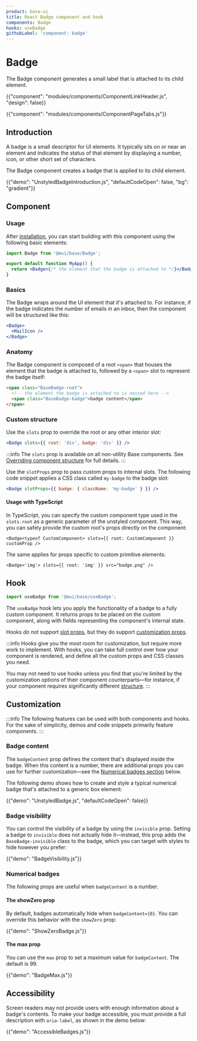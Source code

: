 ```yaml
---
product: base-ui
title: React Badge component and hook
components: Badge
hooks: useBadge
githubLabel: 'component: badge'
---
```


# Badge

<p class="description">The Badge component generates a small label that is attached to its child element.</p>

{{"component": "modules/components/ComponentLinkHeader.js", "design": false}}

{{"component": "modules/components/ComponentPageTabs.js"}}

## Introduction

A badge is a small descriptor for UI elements.
It typically sits on or near an element and indicates the status of that element by displaying a number, icon, or other short set of characters.

The Badge component creates a badge that is applied to its child element.

{{"demo": "UnstyledBadgeIntroduction.js", "defaultCodeOpen": false, "bg": "gradient"}}

## Component

### Usage

After [installation](/base-ui/getting-started/quickstart/#installation), you can start building with this component using the following basic elements:

```jsx
import Badge from '@mui/base/Badge';

export default function MyApp() {
  return <Badge>{/* the element that the badge is attached to */}</Badge>;
}
```

### Basics

The Badge wraps around the UI element that it's attached to.
For instance, if the badge indicates the number of emails in an inbox, then the component will be structured like this:

```jsx
<Badge>
  <MailIcon />
</Badge>
```

### Anatomy

The Badge component is composed of a root `<span>` that houses the element that the badge is attached to, followed by a `<span>` slot to represent the badge itself:

```html
<span class="BaseBadge-root">
  <!-- the element the badge is attached to is nested here -->
  <span class="BaseBadge-badge">badge content</span>
</span>
```

### Custom structure

Use the `slots` prop to override the root or any other interior slot:

```jsx
<Badge slots={{ root: 'div', badge: 'div' }} />
```

:::info
The `slots` prop is available on all non-utility Base components.
See [Overriding component structure](/base-ui/guides/overriding-component-structure/) for full details.
:::

Use the `slotProps` prop to pass custom props to internal slots.
The following code snippet applies a CSS class called `my-badge` to the badge slot:

```jsx
<Badge slotProps={{ badge: { className: 'my-badge' } }} />
```

#### Usage with TypeScript

In TypeScript, you can specify the custom component type used in the `slots.root` as a generic parameter of the unstyled component. This way, you can safely provide the custom root's props directly on the component:

```tsx
<Badge<typeof CustomComponent> slots={{ root: CustomComponent }} customProp />
```

The same applies for props specific to custom primitive elements:

```tsx
<Badge<'img'> slots={{ root: 'img' }} src="badge.png" />
```

## Hook

```jsx
import useBadge from '@mui/base/useBadge';
```

The `useBadge` hook lets you apply the functionality of a badge to a fully custom component.
It returns props to be placed on the custom component, along with fields representing the component's internal state.

Hooks _do not_ support [slot props](#slot-props), but they do support [customization props](#customization).

:::info
Hooks give you the most room for customization, but require more work to implement.
With hooks, you can take full control over how your component is rendered, and define all the custom props and CSS classes you need.

You may not need to use hooks unless you find that you're limited by the customization options of their component counterparts—for instance, if your component requires significantly different [structure](#anatomy).
:::

## Customization

:::info
The following features can be used with both components and hooks.
For the sake of simplicity, demos and code snippets primarily feature components.
:::

### Badge content

The `badgeContent` prop defines the content that's displayed inside the badge.
When this content is a number, there are additional props you can use for further customization—see the [Numerical badges section](#numerical-badges) below.

The following demo shows how to create and style a typical numerical badge that's attached to a generic box element:

{{"demo": "UnstyledBadge.js", "defaultCodeOpen": false}}

### Badge visibility

You can control the visibility of a badge by using the `invisible` prop.
Setting a badge to `invisible` does not actually hide it—instead, this prop adds the `BaseBadge-invisible` class to the badge, which you can target with styles to hide however you prefer:

{{"demo": "BadgeVisibility.js"}}

### Numerical badges

The following props are useful when `badgeContent` is a number.

#### The showZero prop

By default, badges automatically hide when `badgeContent={0}`.
You can override this behavior with the `showZero` prop:

{{"demo": "ShowZeroBadge.js"}}

#### The max prop

You can use the `max` prop to set a maximum value for `badgeContent`.
The default is 99.

{{"demo": "BadgeMax.js"}}

## Accessibility

Screen readers may not provide users with enough information about a badge's contents.
To make your badge accessible, you must provide a full description with `aria-label`, as shown in the demo below:

{{"demo": "AccessibleBadges.js"}}
